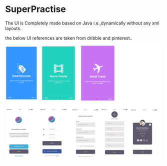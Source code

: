 # SuperPractise

The UI is Completely made based on Java i.e.,dynamically without any xml layouts.

the below UI references are taken from dribble and pinterest..


<img src="https://github.com/Rameshkumarpolavarapu/SuperPractise/blob/3c07e9a7d44d8aeab526544446deab232ed3029a/app/src/main/res/drawable/screenshot.jpg" alt="SuperPractise UI Screenshot">



